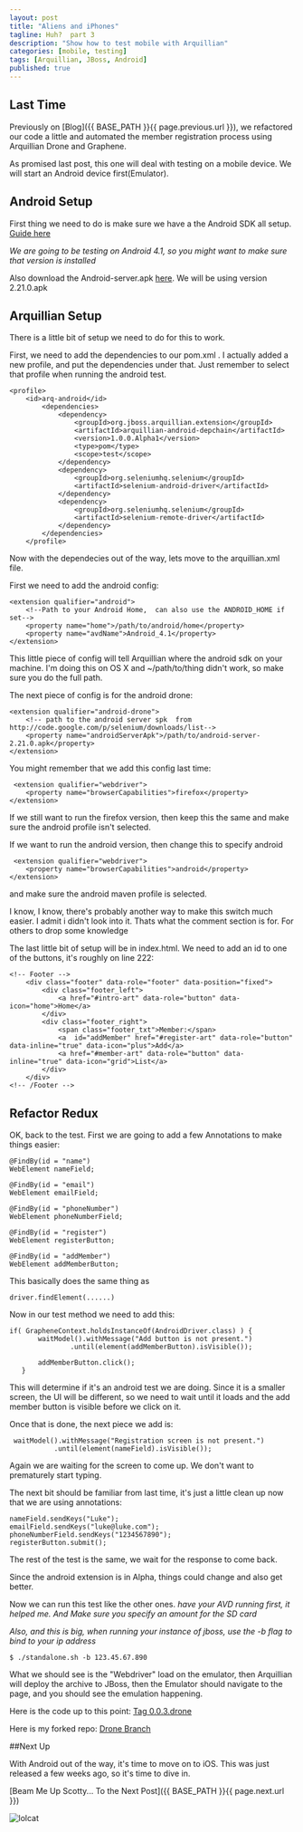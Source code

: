 ```yaml
---
layout: post
title: "Aliens and iPhones"
tagline: Huh?  part 3
description: "Show how to test mobile with Arquillian"
categories: [mobile, testing]
tags: [Arquillian, JBoss, Android]
published: true
---
```




## Last Time

Previously on [Blog]({{ BASE_PATH }}{{ page.previous.url }}), we refactored our code a little and automated the member registration process using Arquillian Drone and Graphene.

As promised last post,  this one will deal with testing on a mobile device.  We will start an Android device first(Emulator).


## Android Setup

First thing we need to do is make sure we have a the Android SDK all setup.  [Guide here](http://developer.android.com/sdk/index.html)

*We are going to be testing on Android 4.1, so you might want to make sure that version is installed*


Also download the Android-server.apk [here](http://code.google.com/p/selenium/downloads/list).  We will be using version 2.21.0.apk

## Arquillian Setup

There is a little bit of setup we need to do for this to work.

First, we need to add the dependencies to our pom.xml .  I actually added a new profile, and put the dependencies under that.  Just remember to select that profile when running the android test.

    <profile>
        <id>arq-android</id>
            <dependencies>
                <dependency>
                    <groupId>org.jboss.arquillian.extension</groupId>
                    <artifactId>arquillian-android-depchain</artifactId>
                    <version>1.0.0.Alpha1</version>
                    <type>pom</type>
                    <scope>test</scope>
                </dependency>
                <dependency>
                    <groupId>org.seleniumhq.selenium</groupId>
                    <artifactId>selenium-android-driver</artifactId>
                </dependency>
                <dependency>
                    <groupId>org.seleniumhq.selenium</groupId>
                    <artifactId>selenium-remote-driver</artifactId>
                </dependency>
            </dependencies>
        </profile>



Now with the dependecies out of the way, lets move to the arquillian.xml file.

First we need to add the android config:

    <extension qualifier="android">
        <!--Path to your Android Home,  can also use the ANDROID_HOME if set-->
        <property name="home">/path/to/android/home</property>
        <property name="avdName">Android_4.1</property>
    </extension>

This little piece of config will tell Arquillian where the android sdk on your machine.  I'm doing this on OS X and ~/path/to/thing   didn't work,  so make sure you do the full path.

The next piece of config is for the android drone:

    <extension qualifier="android-drone">
        <!-- path to the android server spk  from http://code.google.com/p/selenium/downloads/list-->
        <property name="androidServerApk">/path/to/android-server-2.21.0.apk</property>
    </extension>


You might remember that we add this config last time:

     <extension qualifier="webdriver">
        <property name="browserCapabilities">firefox</property>
    </extension>

If we still want to run the firefox version, then keep this the same and make sure the android profile isn't selected.

If we want to run the android version, then change this to specify android

     <extension qualifier="webdriver">
        <property name="browserCapabilities">android</property>
    </extension>

and make sure the android maven profile is selected.

I know, I know, there's probably another way to make this switch much easier.  I admit i didn't look into it.  Thats what the comment section is for. For others to drop some knowledge


The last little bit of setup will be in index.html.  We need to add an id to one of the buttons,  it's roughly on line 222:

    <!-- Footer -->
        <div class="footer" data-role="footer" data-position="fixed">
            <div class="footer_left">
                <a href="#intro-art" data-role="button" data-icon="home">Home</a>
            </div>
            <div class="footer_right">
                <span class="footer_txt">Member:</span>
                <a  id="addMember" href="#register-art" data-role="button" data-inline="true" data-icon="plus">Add</a>
                <a href="#member-art" data-role="button" data-inline="true" data-icon="grid">List</a>
            </div>
        </div>
    <!-- /Footer -->


## Refactor Redux

OK, back to the test. First we are going to add a few Annotations to make things easier:

    @FindBy(id = "name")
    WebElement nameField;

    @FindBy(id = "email")
    WebElement emailField;

    @FindBy(id = "phoneNumber")
    WebElement phoneNumberField;

    @FindBy(id = "register")
    WebElement registerButton;

    @FindBy(id = "addMember")
    WebElement addMemberButton;


This basically does the same thing as

    driver.findElement(......)

Now in our test method we need to add this:

    if( GrapheneContext.holdsInstanceOf(AndroidDriver.class) ) {
           waitModel().withMessage("Add button is not present.")
                   .until(element(addMemberButton).isVisible());

           addMemberButton.click();
       }

This will determine if it's an android test we are doing.  Since it is a smaller screen, the UI will be different,  so we need to wait until it loads and the add member button is visible before we click on it.


Once that is done, the next piece we add is:

     waitModel().withMessage("Registration screen is not present.")
               .until(element(nameField).isVisible());

Again we are waiting for the screen to come up. We don't want to prematurely start typing.

The next bit should be familiar from last time,  it's just a little clean up now that we are using annotations:

    nameField.sendKeys("Luke");
    emailField.sendKeys("luke@luke.com");
    phoneNumberField.sendKeys("1234567890");
    registerButton.submit();


The rest of the test is the same,  we wait for the response to come back.


Since the android extension is in Alpha,  things could change and also get better.

Now we can run this test like the other ones.  *have your AVD running first, it helped me.  And Make sure you specify an amount for the SD card*


*Also,  and this is big,  when running your instance of jboss,  use the -b flag to bind to your ip address*

    $ ./standalone.sh -b 123.45.67.890

What we should see is the "Webdriver" load on the emulator,  then Arquillian will deploy the archive to JBoss, then the Emulator should navigate to the page,  and you should see the emulation happening.


Here is the code up to this point: [Tag 0.0.3.drone](https://github.com/lholmquist/as-quickstarts/archive/0.0.3.drone.zip)

Here is my forked repo: [Drone Branch](https://github.com/lholmquist/as-quickstarts/tree/drone)



##Next Up

With Android out of the way, it's time to move on to iOS.  This was just released a few weeks ago,  so it's time to dive in.


[Beam Me Up Scotty... To the Next Post]({{ BASE_PATH }}{{ page.next.url }})


![lolcat](http://2.bp.blogspot.com/-VFGdGM3CuCE/TcjIIwMpHsI/AAAAAAAAM9A/U8OMiN4TSM4/s1600/funny-pictures-halp-alien-tentickles.jpg)

